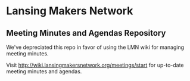 Lansing Makers Network
======================
Meeting Minutes and Agendas Repository
--------------------------------------

We've depreciated this repo in favor of using the LMN wiki for managing meeting minutes.

Visit http://wiki.lansingmakersnetwork.org/meetings/start for up-to-date meeting minutes and agendas.
